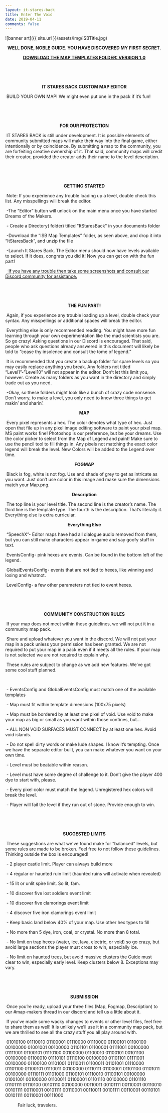 ```yaml
---
layout: it-stares-back
title: Enter The Void
date: 2019-04-11
comments: false
---
```


<!-- Hey Cleve! You should only need to change this file. Have fun! 😄 -->


![banner art]({{ site.url }}/assets/img/ISBTitle.jpg)  

<p style="text-align: center;">
  <strong>
    <a>WELL DONE, NOBLE GUIDE. YOU HAVE DISCOVERED MY FIRST SECRET.</a>
  </strong>
</p>

<p style="text-align: center;">
  <strong>
    <a href="https://www.dropbox.com/s/65gmhnv3c9bgtnq/ISB%20Map%20Templates%201.0.zip?dl=1" target="_blank">DOWNLOAD THE MAP TEMPLATES FOLDER: VERSION 1.0</a>
  </strong>
</p>

&nbsp;&nbsp;&nbsp;&nbsp;&nbsp;&nbsp;&nbsp;&nbsp;&nbsp;&nbsp;

&nbsp;&nbsp;&nbsp;&nbsp;&nbsp;&nbsp;&nbsp;&nbsp;&nbsp;&nbsp;

<p style="text-align: center;">
  <strong>
    <a>IT STARES BACK CUSTOM MAP EDITOR</a>
  </strong>
</p>

&nbsp;BUILD YOUR OWN MAP! We might even put one in the pack if it’s fun!

&nbsp;&nbsp;&nbsp;&nbsp;&nbsp;&nbsp;&nbsp;&nbsp;&nbsp;&nbsp;

&nbsp;&nbsp;&nbsp;&nbsp;&nbsp;&nbsp;&nbsp;&nbsp;&nbsp;&nbsp;

<p style="text-align: center;">
  <strong>
    <a>FOR OUR PROTECTION</a>
  </strong>
</p>

&nbsp;IT STARES BACK is still under development. It is possible elements of community submitted maps will make their way into the final game, either intentionally or by coincidence. By submitting a map to the community, you are forfeiting creative ownership of it. That said, community maps will credit their creator, provided the creator adds their name to the level description.

&nbsp;&nbsp;&nbsp;&nbsp;&nbsp;&nbsp;&nbsp;&nbsp;&nbsp;&nbsp;

&nbsp;&nbsp;&nbsp;&nbsp;&nbsp;&nbsp;&nbsp;&nbsp;&nbsp;&nbsp;

<p style="text-align: center;">
  <strong>
    <a>GETTING STARTED</a>
  </strong>
</p>

&nbsp;Note: If you experience any trouble loading up a level, double check this list. Any misspellings will break the editor.

&nbsp;-The “Editor” button will unlock on the main menu once you have started Dreams of the Makers.

&nbsp;- Create a Directory( folder) titled  "ItStaresBack" in your documents folder

&nbsp;-Download the “ISB Map Templates” folder, as seen above, and drop it into “ItStaresBack”, and unzip the file

&nbsp;-Launch It Stares Back. The Editor menu should now have levels available to select. If it does, congrats you did it! Now you can get on with the fun part!

&nbsp;<a href="https://discord.gg/3Jfc7C2" target="_blank">-If you have any trouble then take some screenshots and consult our Discord community for assistance.</a>

&nbsp;&nbsp;&nbsp;&nbsp;&nbsp;&nbsp;&nbsp;&nbsp;&nbsp;&nbsp;

&nbsp;&nbsp;&nbsp;&nbsp;&nbsp;&nbsp;&nbsp;&nbsp;&nbsp;&nbsp;

<p style="text-align: center;">
  <strong>
    <a>THE FUN PART!</a>
  </strong>
</p>

&nbsp;Again, if you experience any trouble loading up a level, double check your syntax. Any misspellings or additional spaces will break the editor.

&nbsp;Everything else is only recommended reading. You might have more fun learning through your own experimentation like the mad scientists you are. So go crazy! Asking questions in our Discord is encouraged. That said, people who ask questions already answered in this document will likely be told to “cease thy insolence and consult the tome of legend.”

&nbsp;It is recommended that you create a backup folder for spare levels so you may easily replace anything you break. Any folders not titled “Level1”-”Level10” will not appear in the editor. Don’t let this limit you, however. Create as many folders as you want in the directory and simply trade out as you need.

&nbsp;-Okay, so these folders might look like a bunch of crazy code nonsense. Don’t worry, to make a level, you only need to know three things to get makin’ and sharin’.

<p style="text-align: center;">
  <strong>
    <a>MAP</a>
  </strong>
</p>

&nbsp;Every pixel represents a hex. The color denotes what type of hex. Just open that file up in any pixel image editing software to paint your pixel map. MS paint works fine! Photoshop is our preference, but be your dreams. Use the color picker to select from the Map of Legend and paint! Make sure to use the pencil tool to fill things in. Any pixels not matching the exact color legend will break the level. New Colors will be added to the Legend over time.

<p style="text-align: center;">
  <strong>
    <a>FOGMAP</a>
  </strong>
</p>

&nbsp;Black is fog, white is not fog. Use and shade of grey to get as intricate as you want. Just don’t use color in this image and make sure the dimensions match your Map.png.

<p style="text-align: center;">
  <strong>
    <a>Description</a>
  </strong>
</p>

&nbsp;The top line is your level title. The second line is the creator’s name. The third line is the template type. The fourth is the description. That’s literally it. Everything else is extra curricular.

<p style="text-align: center;">
  <strong>
    <a>Everything Else</a>
  </strong>
</p>

&nbsp;“SpeechX”- Editor maps have had all dialogue audio removed from them, but you can still make characters appear in-game and say goofy stuff in text.

&nbsp;EventsConfig- pink hexes are events. Can be found in the bottom left of the legend.

&nbsp;GlobalEventsConfig- events that are not tied to hexes, like winning and losing and whatnot.

&nbsp;LevelConfig- a few other parameters not tied to event hexes.

&nbsp;&nbsp;&nbsp;&nbsp;&nbsp;&nbsp;&nbsp;&nbsp;&nbsp;&nbsp;

&nbsp;&nbsp;&nbsp;&nbsp;&nbsp;&nbsp;&nbsp;&nbsp;&nbsp;&nbsp;

<p style="text-align: center;">
  <strong>
    <a>COMMUNITY CONSTRUCTION RULES</a>
  </strong>
</p>

&nbsp;If your map does not meet within these guidelines, we will not put it in a community map pack.

&nbsp;Share and upload whatever you want in the discord. We will not put your map in a pack unless your permission has been granted. We are not required to put your map in a pack even if it meets all the rules. If your map is not selected we are not required to explain why.

&nbsp;These rules are subject to change as we add new features. We’ve got some cool stuff planned.

&nbsp;&nbsp;&nbsp;&nbsp;&nbsp;&nbsp;&nbsp;&nbsp;&nbsp;&nbsp;

&nbsp;- EventsConfig and GlobalEventsConfig must match one of the available templates

&nbsp;- Map must fit within template dimensions (100x75 pixels)

&nbsp;- Map must be bordered by at least one pixel of void. Use void to make your map as big or small as you want within those confines, but…

&nbsp;- ALL NON VOID SURFACES MUST CONNECT by at least one hex. Avoid void islands.

&nbsp;- Do not spell dirty words or make lude shapes. I know it’s tempting. Once we have the separate editor built, you can make whatever you want on your own time.

&nbsp;- Level must be beatable within reason.

&nbsp;- Level must have some degree of challenge to it. Don’t give the player 400 dye to start with, please.

&nbsp;- Every pixel color must match the legend. Unregistered hex colors will break the level.

&nbsp;- Player will fail the level if they run out of stone. Provide enough to win.

&nbsp;&nbsp;&nbsp;&nbsp;&nbsp;&nbsp;&nbsp;&nbsp;&nbsp;&nbsp;

&nbsp;&nbsp;&nbsp;&nbsp;&nbsp;&nbsp;&nbsp;&nbsp;&nbsp;&nbsp;

<p style="text-align: center;">
  <strong>
    <a>SUGGESTED LIMITS</a>
  </strong>
</p>

&nbsp;These suggestions are what we've found make for “balanced” levels, but some rules are made to be broken. Feel free to not follow these guidelines. Thinking outside the box is encouraged!

&nbsp;- 2 player castle limit. Player can always build more

&nbsp;- 4 regular or haunted ruin limit (haunted ruins will activate when revealed)

&nbsp;- 15 lit or unlit spire limit. So lit, fam.

&nbsp;- 10 discover five lost soldiers event limit

&nbsp;- 10 discover five clamorings event limit

&nbsp;- 4 discover five iron clamorings event limit

&nbsp;- Keep basic land below 40% of your map. Use other hex types to fill

&nbsp;- No more than 5 dye, iron, coal, or crystal. No more than 8 total.

&nbsp;- No limit on trap hexes (water, ice, lava, electric, or void) so go crazy, but avoid large sections the player must cross to win, especially ice.

&nbsp;- No limit on haunted trees, but avoid massive clusters the Guide must clear to win, especially early level. Keep clusters below 8. Exceptions may vary.

&nbsp;&nbsp;&nbsp;&nbsp;&nbsp;&nbsp;&nbsp;&nbsp;&nbsp;&nbsp;

&nbsp;&nbsp;&nbsp;&nbsp;&nbsp;&nbsp;&nbsp;&nbsp;&nbsp;&nbsp;

<p style="text-align: center;">
  <strong>
    <a>SUBMISSION</a>
  </strong>
</p>

&nbsp;Once you’re ready, upload your three files (Map, Fogmap, Description) to our #map-makers thread in our discord and tell us a little about it.

&nbsp;If you’ve made some wacky changes to events or other level files, feel free to share them as well! It is unlikely we’ll use it in a community map pack, but we are thrilled to see all the crazy stuff you all play around with.

&nbsp;01010100 01110010 01100001 01110000 01110000 01100101 01100100 00100000 01001001 00100000 01101101 01100001 01111001 00100000 01111001 01100101 01110100 00100000 01100010 01100101 00101100 00100000 01100010 01110101 01110100 00100000 01101101 01111001 00100000 01100100 01101001 01110011 01100011 01101001 01110000 01101100 01100101 01110011 00100000 01110111 01100001 01101100 01101011 00100000 01110111 01101000 01100101 01110010 01100101 00100000 01001001 00100000 01100011 01100001 01101110 00100000 01101110 01101111 01110100 00101110 00100000 00110011 00101111 00110001 00110010 00101111 00110001 00101111 00110001 00110011 00101111 00110001 00110101 00101111 00110001 00111000

&nbsp;&nbsp;&nbsp;&nbsp;&nbsp;&nbsp;&nbsp;&nbsp;&nbsp;&nbsp;Fair luck, travelers.
